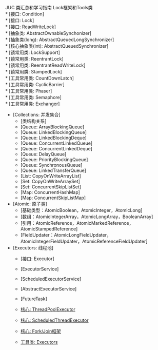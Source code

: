 JUC  类汇总和学习指南
Lock框架和Tools类  
    *   [接口: Condition]  
    *   [接口: Lock]  
    *   [接口: ReadWriteLock]  
    *   [抽象类: AbstractOwnableSynchonizer]  
    *   [抽象类(long): AbstractQueuedLongSynchronizer]  
    *   [核心抽象类(int): AbstractQueuedSynchronizer]  
    *   [锁常用类: LockSupport]  
    *   [锁常用类: ReentrantLock]  
    *   [锁常用类: ReentrantReadWriteLock]  
    *   [锁常用类: StampedLock]  
    *   [工具常用类: CountDownLatch]  
    *   [工具常用类: CyclicBarrier]  
    *   [工具常用类: Phaser]  
    *   [工具常用类: Semaphore]  
    *   [工具常用类: Exchanger]  
*   [Collections: 并发集合]  
    *   [类结构关系]  
    *   [Queue: ArrayBlockingQueue]  
    *   [Queue: LinkedBlockingQueue]  
    *   [Queue: LinkedBlockingDeque]  
    *   [Queue: ConcurrentLinkedQueue]  
    *   [Queue: ConcurrentLinkedDeque]  
    *   [Queue: DelayQueue]  
    *   [Queue: PriorityBlockingQueue]  
    *   [Queue: SynchronousQueue]  
    *   [Queue: LinkedTransferQueue]  
    *   [List: CopyOnWriteArrayList]  
    *   [Set: CopyOnWriteArraySet]  
    *   [Set: ConcurrentSkipListSet]  
    *   [Map: ConcurrentHashMap]  
    *   [Map: ConcurrentSkipListMap]  
*   [Atomic: 原子类]  
    *   [基础类型：AtomicBoolean，AtomicInteger，AtomicLong]  
    *   [数组：AtomicIntegerArray，AtomicLongArray，BooleanArray]  
    *   [引用：AtomicReference，AtomicMarkedReference，AtomicStampedReference]  
    *   [FieldUpdater：AtomicLongFieldUpdater，AtomicIntegerFieldUpdater，AtomicReferenceFieldUpdater]  
*   [Executors: 线程池]  
    *   [接口: Executor]  
    *   [ExecutorService]  
    *   [ScheduledExecutorService]  
    *   [AbstractExecutorService]  
    *   [FutureTask]  


    *   [核心: ThreadPoolExecutor](#%E6%A0%B8%E5%BF%83-threadpoolexecutor)
    *   [核心: ScheduledThreadExecutor](#%E6%A0%B8%E5%BF%83-scheduledthreadexecutor)
    *   [核心: Fork/Join框架](#%E6%A0%B8%E5%BF%83-forkjoin%E6%A1%86%E6%9E%B6)
    *   [工具类: Executors](#%E5%B7%A5%E5%85%B7%E7%B1%BB-executors)
